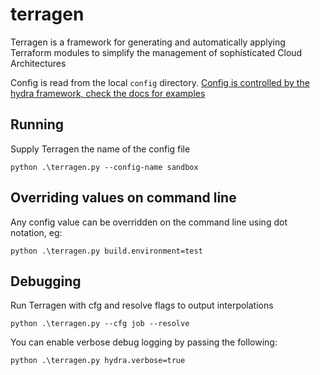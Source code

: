 # terragen
Terragen is a framework for generating and automatically applying Terraform modules to simplify the management of sophisticated Cloud Architectures

Config is read from the local ```config``` directory.  [Config is controlled by the hydra framework, check the docs for examples](https://hydra.cc/docs/intro/)


## Running
Supply Terragen the name of the config file
```commandline
python .\terragen.py --config-name sandbox
```

## Overriding values on command line
Any config value can be overridden on the command line using dot notation, eg:
```commandline
python .\terragen.py build.environment=test
```

## Debugging
Run Terragen with cfg and resolve flags to output interpolations
```commandline
python .\terragen.py --cfg job --resolve
```

You can enable verbose debug logging by passing the following:
```commandline
python .\terragen.py hydra.verbose=true
```
